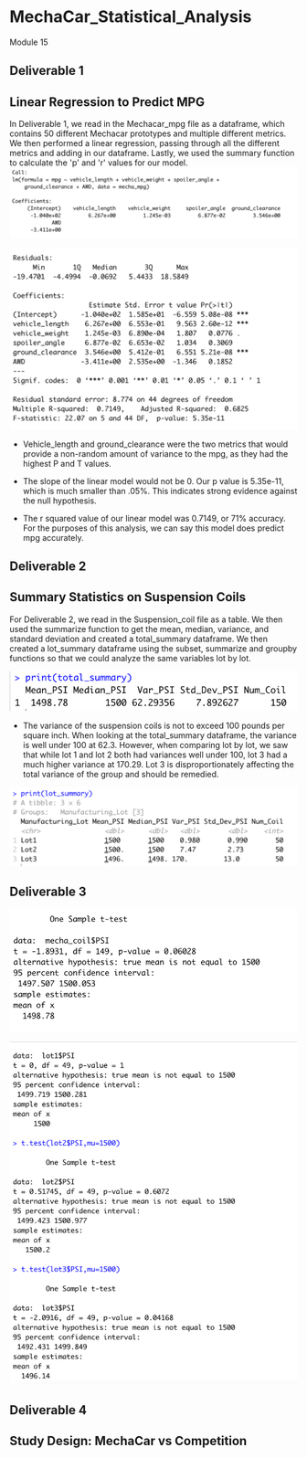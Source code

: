 # MechaCar_Statistical_Analysis
Module 15
## Deliverable 1
## Linear Regression to Predict MPG
In Deliverable 1, we read in the Mechacar_mpg file as a dataframe, which contains 50 different Mechacar prototypes and multiple different metrics. We then performed a linear regression, passing through all the different metrics and adding in our dataframe. Lastly, we used the summary function to calculate the 'p' and 'r' values for our model. 
![image](https://github.com/aisligrace/MechaCar_Statistical_Analysis/blob/main/Screen%20Shot%202022-04-16%20at%2012.16.47%20PM.png)


![image](https://github.com/aisligrace/MechaCar_Statistical_Analysis/blob/main/Screen%20Shot%202022-04-16%20at%2012.17.48%20PM.png)

* Vehicle_length and ground_clearance were the two metrics that would provide a non-random amount of variance to the mpg, as they had the highest P and T values. 

* The slope of the linear model would not be 0. Our p value is 5.35e-11, which is much smaller than .05%. This indicates strong evidence against the null hypothesis. 

* The r squared value of our linear model was 0.7149, or 71% accuracy. For the purposes of this analysis, we can say this model does predict mpg accurately. 


## Deliverable 2

## Summary Statistics on Suspension Coils
For Deliverable 2, we read in the Suspension_coil file as a table. We then used the summarize function to get the mean, median, variance, and standard deviation and created a total_summary dataframe. We then created a lot_summary dataframe using the subset, summarize and groupby functions so that we could analyze the same variables lot by lot. 

![image](https://github.com/aisligrace/MechaCar_Statistical_Analysis/blob/main/Screen%20Shot%202022-04-16%20at%2012.38.58%20PM.png)

* The variance of the suspension coils is not to exceed 100 pounds per square inch. When looking at the total_summary dataframe, the variance is well under 100 at 62.3. However, when comparing lot by lot, we saw that while lot 1 and lot 2 both had variances well under 100, lot 3 had a much higher variance at 170.29. Lot 3 is disproportionately affecting the total variance of the group and should be remedied.

![image](https://github.com/aisligrace/MechaCar_Statistical_Analysis/blob/main/Screen%20Shot%202022-04-16%20at%2012.38.36%20PM.png)


## Deliverable 3

![image](https://github.com/aisligrace/MechaCar_Statistical_Analysis/blob/main/Screen%20Shot%202022-04-16%20at%2012.45.32%20PM.png)


![image](https://github.com/aisligrace/MechaCar_Statistical_Analysis/blob/main/Screen%20Shot%202022-04-16%20at%2012.46.23%20PM.png)


## Deliverable 4
## Study Design: MechaCar vs Competition
